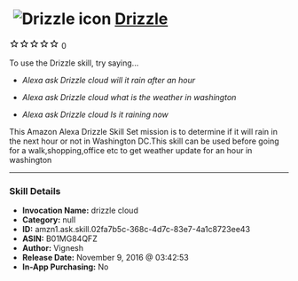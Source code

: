 # &nbsp;<img src="skill_icon" alt="Drizzle icon" width="36"> [Drizzle](http://alexa.amazon.com/#skills/amzn1.ask.skill.02fa7b5c-368c-4d7c-83e7-4a1c8723ee43)
![0 stars](../../images/ic_star_border_black_18dp_1x.png)![0 stars](../../images/ic_star_border_black_18dp_1x.png)![0 stars](../../images/ic_star_border_black_18dp_1x.png)![0 stars](../../images/ic_star_border_black_18dp_1x.png)![0 stars](../../images/ic_star_border_black_18dp_1x.png) 0

To use the Drizzle skill, try saying...

* *Alexa ask Drizzle cloud will it rain after an hour*

* *Alexa ask Drizzle cloud what is the weather in washington*

* *Alexa ask Drizzle cloud Is it raining now*

This Amazon Alexa Drizzle  Skill Set  mission is to determine if it will rain in the next hour or not in Washington DC.This skill can be used  before going for a walk,shopping,office etc to get weather update for an hour in washington

***

### Skill Details

* **Invocation Name:** drizzle cloud
* **Category:** null
* **ID:** amzn1.ask.skill.02fa7b5c-368c-4d7c-83e7-4a1c8723ee43
* **ASIN:** B01MG84QFZ
* **Author:** Vignesh
* **Release Date:** November 9, 2016 @ 03:42:53
* **In-App Purchasing:** No

